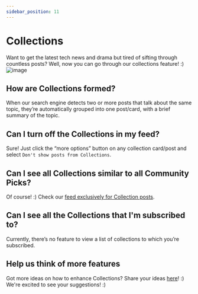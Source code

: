 ```yaml
---
sidebar_position: 11
---
```


# Collections

 Want to get the latest tech news and drama but tired of sifting through countless posts? Well, now you can go through our collections feature! :)
![image](https://github.com/dailydotdev/docs/assets/18360871/38f254d3-a237-4f34-b4a7-22dafa4b2830)


## How are Collections formed?

When our search engine detects two or more posts that talk about the same topic, they’re automatically grouped into one post/card, with a brief summary of the topic.

## Can I turn off the Collections in my feed?

Sure! Just click the “more options” button on any collection card/post and select `Don't show posts from Collections`.

## Can I see all Collections similar to all Community Picks?

Of course! :)  Check our [feed exclusively for Collection posts](https://app.daily.dev/sources/collections).

## Can I see all the Collections that I'm subscribed to?

Currently, there’s no feature to view a list of collections to which you’re subscribed.

## Help us think of more features

Got more ideas on how to enhance Collections? Share your ideas [here](https://app.daily.dev/posts/M0nIoAHkd)! :) We're excited to see your suggestions! :)
